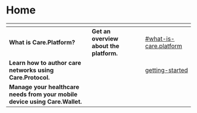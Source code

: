 # Home

<table data-view="cards"><thead><tr><th></th><th></th><th></th><th data-hidden data-card-target data-type="content-ref"></th></tr></thead><tbody><tr><td><strong>What is Care.Platform?</strong></td><td><strong>Get an overview about the platform.</strong></td><td></td><td><a href="platform-overview/introduction.md#what-is-care.platform">#what-is-care.platform</a></td></tr><tr><td><strong>Learn how to author care networks using Care.Protocol.</strong></td><td></td><td></td><td><a href="about-care.protocol/getting-started/">getting-started</a></td></tr><tr><td><strong>Manage your healthcare needs from your mobile device using Care.Wallet.</strong></td><td></td><td></td><td></td></tr></tbody></table>

